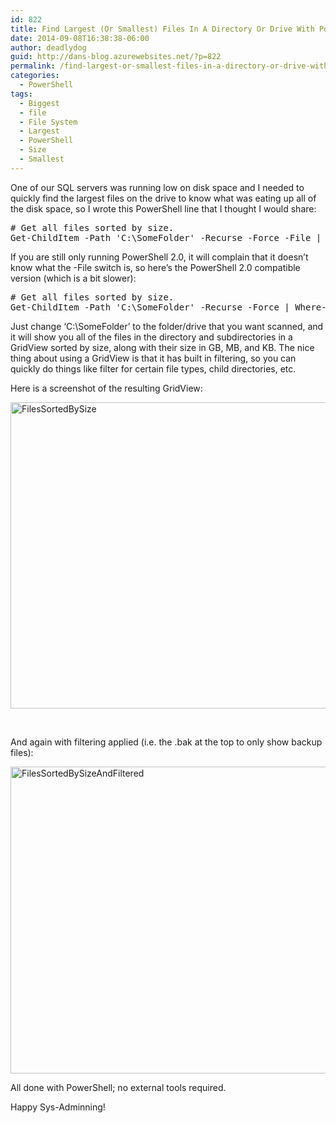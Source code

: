 ```yaml
---
id: 822
title: Find Largest (Or Smallest) Files In A Directory Or Drive With PowerShell
date: 2014-09-08T16:38:38-06:00
author: deadlydog
guid: http://dans-blog.azurewebsites.net/?p=822
permalink: /find-largest-or-smallest-files-in-a-directory-or-drive-with-powershell/
categories:
  - PowerShell
tags:
  - Biggest
  - file
  - File System
  - Largest
  - PowerShell
  - Size
  - Smallest
---
```

One of our SQL servers was running low on disk space and I needed to quickly find the largest files on the drive to know what was eating up all of the disk space, so I wrote this PowerShell line that I thought I would share:

<div id="scid:C89E2BDB-ADD3-4f7a-9810-1B7EACF446C1:5775a5a4-bc2a-4a22-8fbf-d45ffc0aae87" class="wlWriterEditableSmartContent" style="float: none; padding-bottom: 0px; padding-top: 0px; padding-left: 0px; margin: 0px; display: inline; padding-right: 0px">
  <pre class="brush: powershell; pad-line-numbers: true; title: ; notranslate" title="">
# Get all files sorted by size.
Get-ChildItem -Path 'C:\SomeFolder' -Recurse -Force -File | Select-Object -Property FullName,@{Name='SizeGB';Expression={$_.Length / 1GB}},@{Name='SizeMB';Expression={$_.Length / 1MB}},@{Name='SizeKB';Expression={$_.Length / 1KB}} | Sort-Object { $_.SizeKB } -Descending | Out-GridView
</pre>
</div>

If you are still only running PowerShell 2.0, it will complain that it doesn&#8217;t know what the -File switch is, so here&#8217;s the PowerShell 2.0 compatible version (which is a bit slower):

<div id="scid:C89E2BDB-ADD3-4f7a-9810-1B7EACF446C1:5775a5a4-bc2a-4a22-8fbf-d45ffc0aae87" class="wlWriterEditableSmartContent" style="float: none; padding-bottom: 0px; padding-top: 0px; padding-left: 0px; margin: 0px; display: inline; padding-right: 0px">
  <pre class="brush: powershell; pad-line-numbers: true; title: ; notranslate" title="">
# Get all files sorted by size.
Get-ChildItem -Path 'C:\SomeFolder' -Recurse -Force | Where-Object { !$_.PSIsContainer } | Select-Object -Property FullName,@{Name='SizeGB';Expression={$_.Length / 1GB}},@{Name='SizeMB';Expression={$_.Length / 1MB}},@{Name='SizeKB';Expression={$_.Length / 1KB}} | Sort-Object { $_.SizeKB } -Descending | Out-GridView
</pre>
</div>

Just change ‘C:\SomeFolder’ to the folder/drive that you want scanned, and it will show you all of the files in the directory and subdirectories in a GridView sorted by size, along with their size in GB, MB, and KB. The nice thing about using a GridView is that it has built in filtering, so you can quickly do things like filter for certain file types, child directories, etc.

Here is a screenshot of the resulting GridView:

[<img title="FilesSortedBySize" style="border-top: 0px; border-right: 0px; background-image: none; border-bottom: 0px; padding-top: 0px; padding-left: 0px; border-left: 0px; display: inline; padding-right: 0px" border="0" alt="FilesSortedBySize" src="http://dans-blog.azurewebsites.net/wp-content/uploads/2014/09/FilesSortedBySize_thumb.png" width="600" height="490" />](http://dans-blog.azurewebsites.net/wp-content/uploads/2014/09/FilesSortedBySize.png)

&#160;

And again with filtering applied (i.e. the .bak at the top to only show backup files):

[<img title="FilesSortedBySizeAndFiltered" style="border-top: 0px; border-right: 0px; background-image: none; border-bottom: 0px; padding-top: 0px; padding-left: 0px; border-left: 0px; display: inline; padding-right: 0px" border="0" alt="FilesSortedBySizeAndFiltered" src="http://dans-blog.azurewebsites.net/wp-content/uploads/2014/09/FilesSortedBySizeAndFiltered_thumb.png" width="600" height="491" />](http://dans-blog.azurewebsites.net/wp-content/uploads/2014/09/FilesSortedBySizeAndFiltered.png)

All done with PowerShell; no external tools required.

Happy Sys-Adminning!
